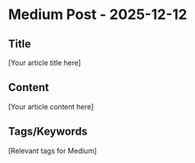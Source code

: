 # Medium Post - 2025-12-12

## Title
[Your article title here]

## Content
[Your article content here]

## Tags/Keywords
[Relevant tags for Medium]
